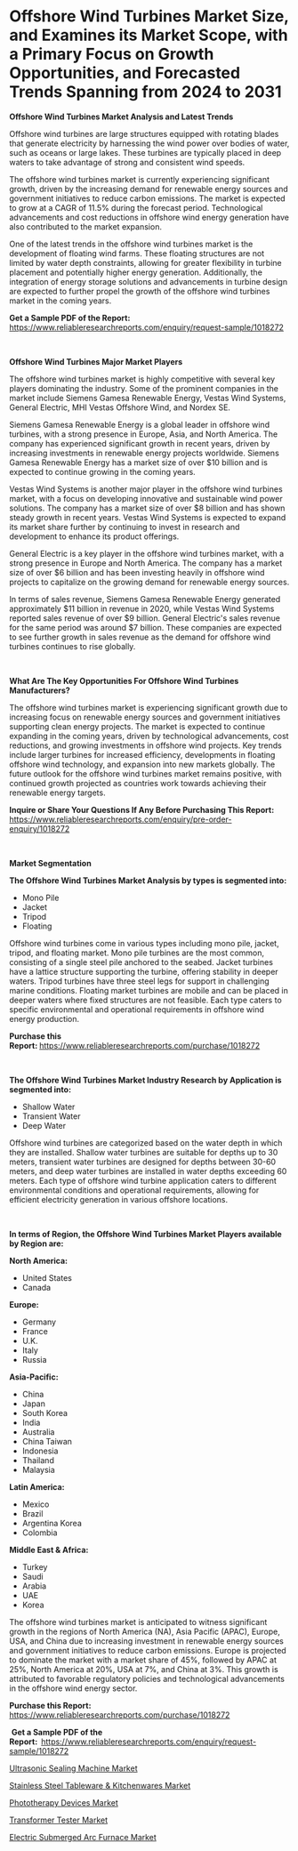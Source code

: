 <p><h1>Offshore Wind Turbines Market Size, and Examines its Market Scope, with a Primary Focus on Growth Opportunities, and Forecasted Trends Spanning from 2024 to 2031</h1></p><p><strong>Offshore Wind Turbines Market Analysis and Latest Trends</strong></p>
<p><p>Offshore wind turbines are large structures equipped with rotating blades that generate electricity by harnessing the wind power over bodies of water, such as oceans or large lakes. These turbines are typically placed in deep waters to take advantage of strong and consistent wind speeds.</p><p>The offshore wind turbines market is currently experiencing significant growth, driven by the increasing demand for renewable energy sources and government initiatives to reduce carbon emissions. The market is expected to grow at a CAGR of 11.5% during the forecast period. Technological advancements and cost reductions in offshore wind energy generation have also contributed to the market expansion.</p><p>One of the latest trends in the offshore wind turbines market is the development of floating wind farms. These floating structures are not limited by water depth constraints, allowing for greater flexibility in turbine placement and potentially higher energy generation. Additionally, the integration of energy storage solutions and advancements in turbine design are expected to further propel the growth of the offshore wind turbines market in the coming years.</p></p>
<p><strong>Get a Sample PDF of the Report:&nbsp;</strong> <a href="https://www.reliableresearchreports.com/enquiry/request-sample/1018272">https://www.reliableresearchreports.com/enquiry/request-sample/1018272</a></p>
<p>&nbsp;</p>
<p><strong>Offshore Wind Turbines Major Market Players</strong></p>
<p><p>The offshore wind turbines market is highly competitive with several key players dominating the industry. Some of the prominent companies in the market include Siemens Gamesa Renewable Energy, Vestas Wind Systems, General Electric, MHI Vestas Offshore Wind, and Nordex SE.</p><p>Siemens Gamesa Renewable Energy is a global leader in offshore wind turbines, with a strong presence in Europe, Asia, and North America. The company has experienced significant growth in recent years, driven by increasing investments in renewable energy projects worldwide. Siemens Gamesa Renewable Energy has a market size of over $10 billion and is expected to continue growing in the coming years.</p><p>Vestas Wind Systems is another major player in the offshore wind turbines market, with a focus on developing innovative and sustainable wind power solutions. The company has a market size of over $8 billion and has shown steady growth in recent years. Vestas Wind Systems is expected to expand its market share further by continuing to invest in research and development to enhance its product offerings.</p><p>General Electric is a key player in the offshore wind turbines market, with a strong presence in Europe and North America. The company has a market size of over $6 billion and has been investing heavily in offshore wind projects to capitalize on the growing demand for renewable energy sources.</p><p>In terms of sales revenue, Siemens Gamesa Renewable Energy generated approximately $11 billion in revenue in 2020, while Vestas Wind Systems reported sales revenue of over $9 billion. General Electric's sales revenue for the same period was around $7 billion. These companies are expected to see further growth in sales revenue as the demand for offshore wind turbines continues to rise globally.</p></p>
<p>&nbsp;</p>
<p><strong>What Are The Key Opportunities For Offshore Wind Turbines Manufacturers?</strong></p>
<p><p>The offshore wind turbines market is experiencing significant growth due to increasing focus on renewable energy sources and government initiatives supporting clean energy projects. The market is expected to continue expanding in the coming years, driven by technological advancements, cost reductions, and growing investments in offshore wind projects. Key trends include larger turbines for increased efficiency, developments in floating offshore wind technology, and expansion into new markets globally. The future outlook for the offshore wind turbines market remains positive, with continued growth projected as countries work towards achieving their renewable energy targets.</p></p>
<p><strong>Inquire or Share Your Questions If Any Before Purchasing This Report:</strong> <a href="https://www.reliableresearchreports.com/enquiry/pre-order-enquiry/1018272">https://www.reliableresearchreports.com/enquiry/pre-order-enquiry/1018272</a></p>
<p>&nbsp;</p>
<p><strong>Market Segmentation</strong></p>
<p><strong>The Offshore Wind Turbines Market Analysis by types is segmented into:</strong></p>
<p><ul><li>Mono Pile</li><li>Jacket</li><li>Tripod</li><li>Floating</li></ul></p>
<p><p>Offshore wind turbines come in various types including mono pile, jacket, tripod, and floating market. Mono pile turbines are the most common, consisting of a single steel pile anchored to the seabed. Jacket turbines have a lattice structure supporting the turbine, offering stability in deeper waters. Tripod turbines have three steel legs for support in challenging marine conditions. Floating market turbines are mobile and can be placed in deeper waters where fixed structures are not feasible. Each type caters to specific environmental and operational requirements in offshore wind energy production.</p></p>
<p><strong>Purchase this Report:&nbsp;</strong><a href="https://www.reliableresearchreports.com/purchase/1018272">https://www.reliableresearchreports.com/purchase/1018272</a></p>
<p>&nbsp;</p>
<p><strong>The Offshore Wind Turbines Market Industry Research by Application is segmented into:</strong></p>
<p><ul><li>Shallow Water</li><li>Transient Water</li><li>Deep Water</li></ul></p>
<p><p>Offshore wind turbines are categorized based on the water depth in which they are installed. Shallow water turbines are suitable for depths up to 30 meters, transient water turbines are designed for depths between 30-60 meters, and deep water turbines are installed in water depths exceeding 60 meters. Each type of offshore wind turbine application caters to different environmental conditions and operational requirements, allowing for efficient electricity generation in various offshore locations.</p></p>
<p>&nbsp;</p>
<p><strong>In terms of Region, the Offshore Wind Turbines Market Players available by Region are:</strong></p>
<p>
    <p> <strong> North America: </strong>
        <ul>
            <li>United States</li>
            <li>Canada</li>
        </ul>
        </p> 
    <p> <strong> Europe: </strong>
        <ul>
            <li>Germany</li>
            <li>France</li>
            <li>U.K.</li>
            <li>Italy</li>
            <li>Russia</li>
        </ul>
        </p> 
    <p> <strong> Asia-Pacific: </strong>
        <ul>
            <li>China</li>
            <li>Japan</li>
            <li>South Korea</li>
            <li>India</li>
            <li>Australia</li>
            <li>China Taiwan</li>
            <li>Indonesia</li>
            <li>Thailand</li>
            <li>Malaysia</li>
        </ul>
        </p> 
    <p> <strong> Latin America: </strong>
        <ul>
            <li>Mexico</li>
            <li>Brazil</li>
            <li>Argentina Korea</li>
            <li>Colombia</li>
        </ul>
        </p> 
    <p> <strong> Middle East & Africa: </strong>
        <ul>
            <li>Turkey</li>
            <li>Saudi</li>
            <li>Arabia</li>
            <li>UAE</li>
            <li>Korea</li>
        </ul>
    </p>
    </p>
<p><p>The offshore wind turbines market is anticipated to witness significant growth in the regions of North America (NA), Asia Pacific (APAC), Europe, USA, and China due to increasing investment in renewable energy sources and government initiatives to reduce carbon emissions. Europe is projected to dominate the market with a market share of 45%, followed by APAC at 25%, North America at 20%, USA at 7%, and China at 3%. This growth is attributed to favorable regulatory policies and technological advancements in the offshore wind energy sector.</p></p>
<p><strong>Purchase this Report: </strong><a href="https://www.reliableresearchreports.com/purchase/1018272">https://www.reliableresearchreports.com/purchase/1018272</a></p>
<p>&nbsp;<strong>Get a Sample PDF of the Report:&nbsp;&nbsp;</strong><a href="https://www.reliableresearchreports.com/enquiry/request-sample/1018272">https://www.reliableresearchreports.com/enquiry/request-sample/1018272</a></p>
<p><strong></strong></p>
<p><p><a href="https://medium.com/@joycelucas56/ultrasonic-sealing-machine-market-size-cagr-trends-2024-2030-3ef27a2e64da">Ultrasonic Sealing Machine Market</a></p><p><a href="https://github.com/pjcfca/Market-Research-Report-List-1/blob/main/stainless-steel-tableware-kitchenwares-market.md">Stainless Steel Tableware & Kitchenwares Market</a></p><p><a href="https://github.com/wusalecollins540tpqoz/Market-Research-Report-List-1/blob/main/phototherapy-devices-market.md">Phototherapy Devices Market</a></p><p><a href="https://medium.com/@susanwest38/transformer-tester-market-trends-forecast-and-competitive-analysis-to-2031-a23d4fcfbcad">Transformer Tester Market</a></p><p><a href="https://medium.com/@susanwest38/electric-submerged-arc-furnace-market-analysis-its-cagr-market-segmentation-and-global-industry-e8945b1a0e3f">Electric Submerged Arc Furnace Market</a></p></p>